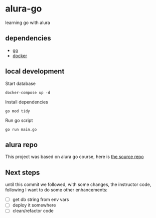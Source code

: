 # alura-go

learning go with alura

## dependencies

- [go](https://golang.org/doc/install)
- [docker](https://docs.docker.com/engine/install/)

## local development

Start database

`docker-compose up -d`

Install dependencies

`go mod tidy`

Run go script

`go run main.go`

## alura repo

This project was based on alura go course, here is [the source repo](https://github.com/alura-cursos/web_com_golang)

## Next steps

until this commit we followed, with some changes, the instructor code, following I want to do some other enhancements:

- [ ] get db string from env vars
- [ ] deploy it somewhere
- [ ] clean/refactor code
